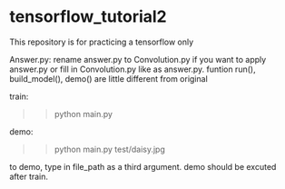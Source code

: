 # tensorflow_tutorial2

This repository is for practicing a tensorflow only




Answer.py:
rename answer.py to Convolution.py if you want to apply answer.py
or
fill in Convolution.py like as answer.py. funtion run(), build_model(), demo() are little different from original

train:
>>python main.py

demo:
>>python main.py test/daisy.jpg

to demo, type in file_path as a third argument. demo should be excuted after train.

